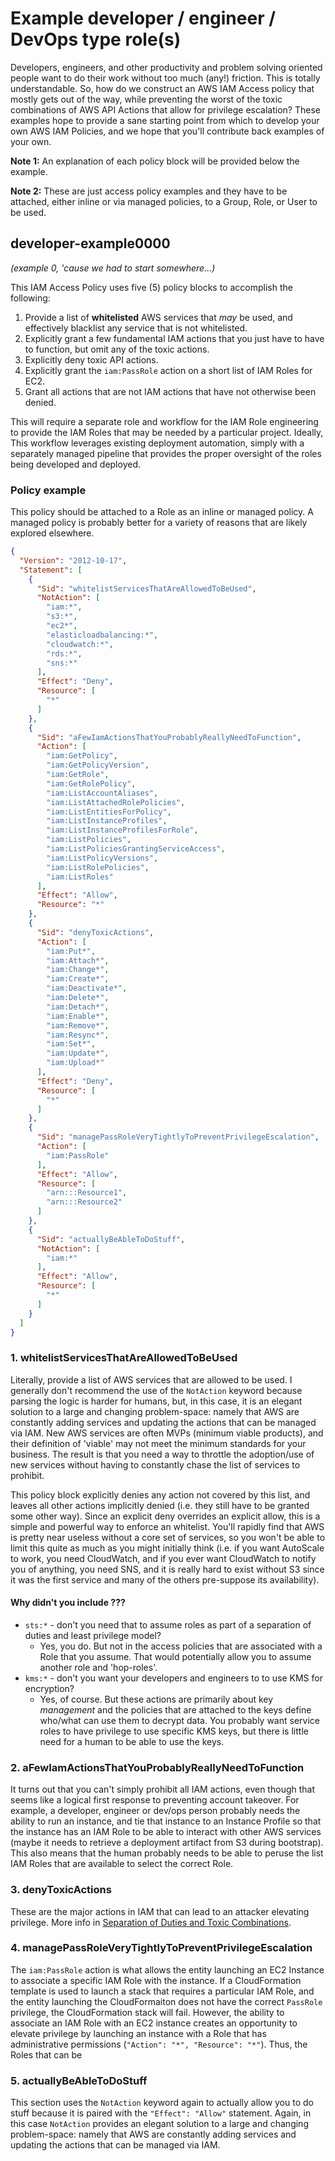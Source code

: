 # Example developer / engineer / DevOps type role(s)

Developers, engineers, and other productivity and problem solving oriented people want to do their work without too much (any!) friction.  This is totally understandable.  So, how do we construct an AWS IAM Access policy that mostly gets out of the way, while preventing the worst of the toxic combinations of AWS API Actions that allow for privilege escalation?  These examples hope to provide a sane starting point from which to develop your own AWS IAM Policies, and we hope that you'll contribute back examples of your own.

**Note 1:** An explanation of each policy block will be provided below the example.

**Note 2:** These are just access policy examples and they have to be attached, either inline or via managed policies, to a Group, Role, or User to be used.

## developer-example0000
_(example 0, 'cause we had to start somewhere...)_

This IAM Access Policy uses five (5) policy blocks to accomplish the following:

1. Provide a list of **whitelisted** AWS services that _may_ be used, and effectively blacklist any service that is not whitelisted.
2. Explicitly grant a few fundamental IAM actions that you just have to have to function, but omit any of the toxic actions.
3. Explicitly deny toxic API actions.
4. Explicitly grant the `iam:PassRole` action on a short list of IAM Roles for EC2.
5. Grant all actions that are not IAM actions that have not otherwise been denied.

This will require a separate role and workflow for the IAM Role engineering to provide the IAM Roles that may be needed by a particular project. Ideally, This workflow leverages existing deployment automation, simply with a separately managed pipeline that provides the proper oversight of the roles being developed and deployed.

### Policy example

This policy should be attached to a Role as an inline or managed policy.  A managed policy is probably better for a variety of reasons that are likely explored elsewhere.

```json
{
  "Version": "2012-10-17",
  "Statement": [
    {
      "Sid": "whitelistServicesThatAreAllowedToBeUsed",
      "NotAction": [
        "iam:*",
        "s3:*",
        "ec2*",
        "elasticloadbalancing:*",
        "cloudwatch:*",
        "rds:*",
        "sns:*"
      ],
      "Effect": "Deny",
      "Resource": [
        "*"
      ]
    },
    {
      "Sid": "aFewIamActionsThatYouProbablyReallyNeedToFunction",
      "Action": [
        "iam:GetPolicy",
        "iam:GetPolicyVersion",
        "iam:GetRole",
        "iam:GetRolePolicy",
        "iam:ListAccountAliases",
        "iam:ListAttachedRolePolicies",
        "iam:ListEntitiesForPolicy",
        "iam:ListInstanceProfiles",
        "iam:ListInstanceProfilesForRole",
        "iam:ListPolicies",
        "iam:ListPoliciesGrantingServiceAccess",
        "iam:ListPolicyVersions",
        "iam:ListRolePolicies",
        "iam:ListRoles"
      ],
      "Effect": "Allow",
      "Resource": "*"
    },
    {
      "Sid": "denyToxicActions",
      "Action": [
        "iam:Put*",
        "iam:Attach*",
        "iam:Change*",
        "iam:Create*",
        "iam:Deactivate*",
        "iam:Delete*",
        "iam:Detach*",
        "iam:Enable*",
        "iam:Remove*",
        "iam:Resync*",
        "iam:Set*",
        "iam:Update*",
        "iam:Upload*"
      ],
      "Effect": "Deny",
      "Resource": [
        "*"
      ]
    },
    {
      "Sid": "managePassRoleVeryTightlyToPreventPrivilegeEscalation",
      "Action": [
        "iam:PassRole"
      ],
      "Effect": "Allow",
      "Resource": [
        "arn:::Resource1",
        "arn:::Resource2"
      ]
    },
    {
      "Sid": "actuallyBeAbleToDoStuff",
      "NotAction": [
        "iam:*"
      ],
      "Effect": "Allow",
      "Resource": [
        "*"
      ]
    }
  ]
}
```

### 1. whitelistServicesThatAreAllowedToBeUsed

Literally, provide a list of AWS services that are allowed to be used.  I generally don't recommend the use of the `NotAction` keyword because parsing the logic is harder for humans, but, in this case, it is an elegant solution to a large and changing problem-space: namely that AWS are constantly adding services and updating the actions that can be managed via IAM.  New AWS services are often MVPs (minimum viable products), and their definition of 'viable' may not meet the minimum standards for your business.  The result is that you need a way to throttle the adoption/use of new services without having to constantly chase the list of services to prohibit.

This policy block explicitly denies any action not covered by this list, and leaves all other actions implicitly denied (i.e. they still have to be granted some other way).  Since an explicit deny overrides an explicit allow, this is a simple and powerful way to enforce an whitelist.  You'll rapidly find that AWS is pretty near useless without a core set of services, so you won't be able to limit this quite as much as you might initially think (i.e. if you want AutoScale to work, you need CloudWatch, and if you ever want CloudWatch to notify you of anything, you need SNS, and it is really hard to exist without S3 since it was the first service and many of the others pre-suppose its availability).

#### Why didn't you include ???

* `sts:*` - don't you need that to assume roles as part of a separation of duties and least privilege model?
  * Yes, you do. But not in the access policies that are associated with a Role that you assume.  That would potentially allow you to assume another role and 'hop-roles'.
* `kms:*` - don't you want your developers and engineers to to use KMS for encryption?
  * Yes, of course.  But these actions are primarily about key _management_ and the policies that are attached to the keys define who/what can use them to decrypt data.  You probably want service roles to have privilege to use specific KMS keys, but there is little need for a human to be able to use the keys.

### 2. aFewIamActionsThatYouProbablyReallyNeedToFunction

It turns out that you can't simply prohibit all IAM actions, even though that seems like a logical first response to preventing account takeover.  For example, a developer, engineer or dev/ops person probably needs the ability to run an instance, and tie that instance to an Instance Profile so that the instance has an IAM Role to be able to interact with other AWS services (maybe it needs to retrieve a deployment artifact from S3 during bootstrap).  This also means that the human probably needs to be able to peruse the list IAM Roles that are available to select the correct Role.

### 3. denyToxicActions

These are the major actions in IAM that can lead to an attacker elevating privilege.  More info in [Separation of Duties and Toxic Combinations](../references/separation-of-duties-and-toxic-combinations.md).

### 4. managePassRoleVeryTightlyToPreventPrivilegeEscalation

The `iam:PassRole` action is what allows the entity launching an EC2 Instance to associate a specific IAM Role with the instance.  If a CloudFormation template is used to launch a stack that requires a particular IAM Role, and the entity launching the CloudFormaiton does not have the correct `PassRole` privilege, the CloudFormation stack will fail.  However, the ability to associate an IAM Role with an EC2 instance creates an opportunity to elevate privilege by launching an instance with a Role that has administrative permissions (`"Action": "*", "Resource": "*"`). Thus, the Roles that can be

### 5. actuallyBeAbleToDoStuff

This section uses the `NotAction` keyword again to actually allow you to do stuff because it is paired with the `"Effect": "Allow"` statement.  Again, in this case `NotAction` provides an elegant solution to a large and changing problem-space: namely that AWS are constantly adding services and updating the actions that can be managed via IAM.
